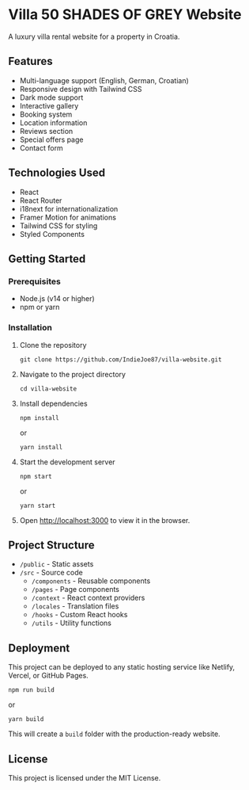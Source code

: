 # Villa 50 SHADES OF GREY Website

A luxury villa rental website for a property in Croatia.

## Features

- Multi-language support (English, German, Croatian)
- Responsive design with Tailwind CSS
- Dark mode support
- Interactive gallery
- Booking system
- Location information
- Reviews section
- Special offers page
- Contact form

## Technologies Used

- React
- React Router
- i18next for internationalization
- Framer Motion for animations
- Tailwind CSS for styling
- Styled Components

## Getting Started

### Prerequisites

- Node.js (v14 or higher)
- npm or yarn

### Installation

1. Clone the repository
   ```
   git clone https://github.com/IndieJoe87/villa-website.git
   ```

2. Navigate to the project directory
   ```
   cd villa-website
   ```

3. Install dependencies
   ```
   npm install
   ```
   or
   ```
   yarn install
   ```

4. Start the development server
   ```
   npm start
   ```
   or
   ```
   yarn start
   ```

5. Open [http://localhost:3000](http://localhost:3000) to view it in the browser.

## Project Structure

- `/public` - Static assets
- `/src` - Source code
  - `/components` - Reusable components
  - `/pages` - Page components
  - `/context` - React context providers
  - `/locales` - Translation files
  - `/hooks` - Custom React hooks
  - `/utils` - Utility functions

## Deployment

This project can be deployed to any static hosting service like Netlify, Vercel, or GitHub Pages.

```
npm run build
```
or
```
yarn build
```

This will create a `build` folder with the production-ready website.

## License

This project is licensed under the MIT License.
